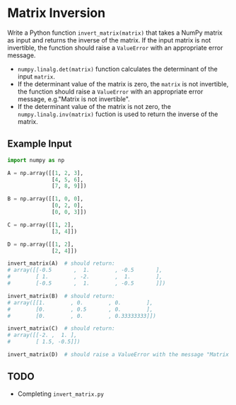 # Matrix Inversion

Write a Python function `invert_matrix(matrix)` that takes a NumPy matrix as input and returns the inverse of the matrix. If the input matrix is not invertible, the function should raise a `ValueError` with an appropriate error message.

- `numpy.linalg.det(matrix)` function calculates the determinant of the input `matrix`.
- If the determinant value of the matrix is zero, the `matrix` is not invertible, the function should raise a `ValueError` with an appropriate error message, e.g."Matrix is not invertible".
- If the determinant value of the matrix is not zero, the `numpy.linalg.inv(matrix)` fuction is used to return the inverse of the matrix.

## Example Input

```python
import numpy as np

A = np.array([[1, 2, 3],
              [4, 5, 6],
              [7, 8, 9]])

B = np.array([[1, 0, 0],
              [0, 2, 0],
              [0, 0, 3]])

C = np.array([[1, 2],
              [3, 4]])

D = np.array([[1, 2],
              [2, 4]])

invert_matrix(A)  # should return:
# array([[-0.5       ,  1.        , -0.5       ],
#        [ 1.        , -2.        ,  1.        ],
#        [-0.5       ,  1.        , -0.5       ]])

invert_matrix(B)  # should return:
# array([[1.        , 0.        , 0.        ],
#        [0.        , 0.5       , 0.        ],
#        [0.        , 0.        , 0.33333333]])

invert_matrix(C)  # should return:
# array([[-2. ,  1. ],
#        [ 1.5, -0.5]])

invert_matrix(D)  # should raise a ValueError with the message "Matrix is not invertible"
```

## TODO

- Completing `invert_matrix.py`
